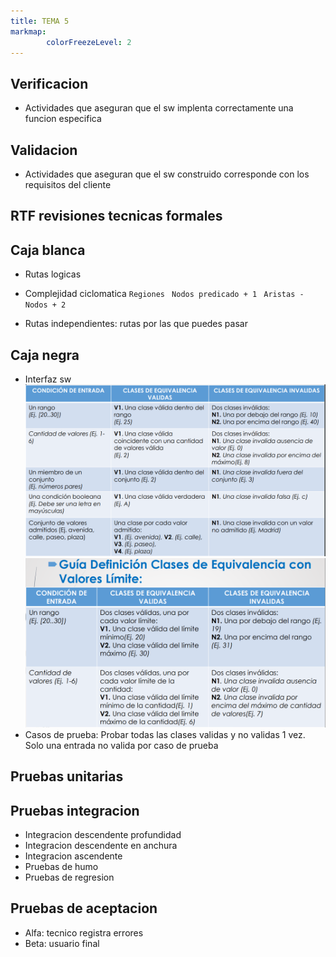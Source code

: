 ```yaml
---
title: TEMA 5
markmap: 
        colorFreezeLevel: 2
---
```


## Verificacion
- Actividades que aseguran que el sw implenta correctamente una funcion especifica

## Validacion
- Actividades que aseguran que el sw construido corresponde con los requisitos del cliente

## RTF revisiones tecnicas formales

## Caja blanca
- Rutas logicas
- Complejidad ciclomatica
`Regiones `
`Nodos predicado + 1 `
`Aristas - Nodos + 2 `

- Rutas independientes: rutas por las que puedes pasar

## Caja negra
- Interfaz sw
![Clases de equivalencia](FotosFIS/Equivalencias-png.PNG)
![Clases de equivalencia, valor limite](FotosFIS/valoresLim.PNG)
- Casos de prueba: Probar todas las clases validas y no validas 1 vez. Solo una entrada no valida por caso de prueba

## Pruebas unitarias


## Pruebas integracion
- Integracion descendente profundidad
- Integracion descendente en anchura
- Integracion ascendente
- Pruebas de humo
- Pruebas de regresion

## Pruebas de aceptacion
- Alfa: tecnico registra errores
- Beta: usuario final



